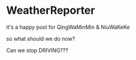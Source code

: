 # WeatherReporter
it's a happy pool for QingWaMinMin &amp; NiuWaKeKe

so what should we do now?

Can we stop DRIVING???